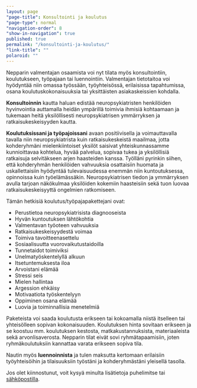 ```yaml
---
layout: page
"page-title": Konsultointi ja koulutus
"page-type": normal
"navigation-order": 8
"show-in-navigation": true
published: true
permalink: "/konsultointi-ja-koulutus/"
"link-title": ""
polaroid: ""
---
```










Nepparin valmentajan osaamista voi nyt tilata myös konsultointiin, koulutukseen, työpajaan tai luennointiin. Valmentajan tietotaitoa voi hyödyntää niin omassa työssään, työyhteisössä, erilaisissa tapahtumissa, osana koulutuskokonaisuuksia tai yksittäisten asiakaskeissien kohdalla.

**Konsultoinnin** kautta haluan edistää neuropsykiatristen henkilöiden hyvinvointia auttamalla heidän ympärillä toimivia ihmisiä kohtaamaan ja tukemaan heitä yksilöllisesti neuropsykiatrisen ymmärryksen ja ratkaisukeskeisyyden kautta.

**Koulutuksissani ja työpajoissani** avaan positiivisella ja voimauttavalla tavalla niin neuropsykiatrista kuin ratkaisukeskeistä maailmaa, jotta kohderyhmäni mielenkiintoiset yksilöt saisivat yhteiskunnassamme kunnioittavaa kohtelua, hyvää palvelua, sopivaa tukea ja yksilöllisiä ratkaisuja selvitäkseen arjen haasteiden kanssa. Työlläni pyrinkin siihen, että kohderyhmän henkilöiden vahvuuksia osattaisiin huomata ja uskallettaisiin hyödyntää tulevaisuudessa enemmän niin kuntoutuksessa, opinnoissa kuin työelämässäkin.
Neuropsykiatrisen tiedon ja ymmärryksen avulla tarjoan näkökulmaa yksilöiden kokemiin haasteisiin sekä tuon luovaa ratkaisukeskeisyyttä ongelmien ratkomiseen.

Tämän hetkisiä koulutus/työpajapakettejani ovat:
* Perustietoa neuropsykiatrisista diagnooseista
* Hyvän kuntoutuksen lähtökohtia
* Valmentavan työoteen vahvuuksia
* Ratkaisukeskeisyydestä voimaa
* Toimiva tavoitteenasettelu
* Sosiaalisuutta vuorovaikutustaidoilla
* Tunnetaidot toimiviksi
* Unelmatyöskentelyllä alkuun
* Itsetuntemuksesta iloa
* Arvoistani elämää
* Stressi seis
* Mielen hallintaa
* Argession ehkäisy
* Motivaatiota työskentelyyn
* Oppiminen osana elämää
* Luovia ja toiminnallisia menetelmiä

Paketeista voi saada koulutusta erikseen tai kokoamalla niistä itselleen tai yhteisölleen sopivan kokonaisuuden. Koulutuksen hinta sovitaan erikseen ja se koostuu mm. koulutuksen kestosta, matkakustannuksista, materiaaleista sekä arvonlisaverosta.
Nepparin tilat eivät sovi ryhmätapaamisiin, joten ryhmäkoulutuksiin kannattaa varata erikseen sopiva tila.

Nautin myös **luennoinnista** ja tulen maksutta kertomaan erilaisiin työyhteisöihin ja tilaisuuksiin työstäni ja kohderyhmästäni yleisellä tasolla. 

Jos olet kiinnostunut, voit kysyä minulta lisätietoja puhelimitse tai [sähköpostilla](/ota-yhteytta).
